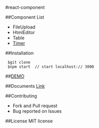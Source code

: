 #react-component

##Component List

  - FileUpload
  - HtmlEditor
  - Table
  - [Timer](https://github.com/tingwei628/react-component/tree/master/src/Timer)

##Installation
 ```
  $git clone
  $npm start  // start localhost:// 3000
 ```

##[DEMO](https://tingwei628.github.io/react-component/)

##Documents
[Link](https://github.com/tingwei628/react-component/wiki)

##Contributing
- Fork and Pull request
- Bug reported on Issues

##License
MIT license
